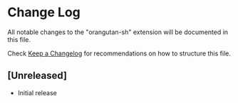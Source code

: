 # Change Log

All notable changes to the "orangutan-sh" extension will be documented in this file.

Check [Keep a Changelog](http://keepachangelog.com/) for recommendations on how to structure this file.

## [Unreleased]

- Initial release